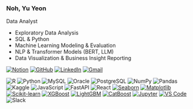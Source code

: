 ### Noh, Yu Yeon

Data Analyst

- Exploratory Data Analysis
- SQL & Python
- Machine Learning Modeling & Evaluation  
- NLP & Transformer Models (BERT, LLM)  
- Data Visualization & Business Insight Reporting  

[![Notion](https://img.shields.io/badge/Notion-000000?style=flat-square&logo=notion&logoColor=white)](https://www.notion.so/Portfolio-1d64e0d74e0780a697b0ca7e82152f4e) [![GitHub](https://img.shields.io/badge/GitHub-181717?style=flat-square&logo=github&logoColor=white)](https://github.com/Ellie-noh) [![LinkedIn](https://img.shields.io/badge/LinkedIn-0A66C2?style=flat-square&logo=linkedin&logoColor=white)](https://www.linkedin.com/in/yuyeonnoh/) [![Gmail](https://img.shields.io/badge/Gmail-D14836?style=flat-square&logo=gmail&logoColor=white)](mailto:nomir200@kookmin.ac.kr)



![R](https://img.shields.io/badge/R-276DC3?style=flat-square&logo=r&logoColor=white) ![Python](https://img.shields.io/badge/Python-3776AB?style=flat-square&logo=python&logoColor=white) ![MySQL](https://img.shields.io/badge/MySQL-4479A1?style=flat-square&logo=mysql&logoColor=white) ![Oracle](https://img.shields.io/badge/Oracle-F80000?style=flat-square&logo=oracle&logoColor=white) ![PostgreSQL](https://img.shields.io/badge/PostgreSQL-4169E1?style=flat-square&logo=postgresql&logoColor=white) ![NumPy](https://img.shields.io/badge/NumPy-013243?style=flat-square&logo=numpy&logoColor=white) ![Pandas](https://img.shields.io/badge/Pandas-150458?style=flat-square&logo=pandas&logoColor=white) ![Kaggle](https://img.shields.io/badge/Kaggle-20BEFF?style=flat-square&logo=kaggle&logoColor=white) ![JavaScript](https://img.shields.io/badge/JavaScript-F7DF1E?style=flat-square&logo=javascript&logoColor=black) ![FastAPI](https://img.shields.io/badge/FastAPI-009688?style=flat-square&logo=fastapi&logoColor=white) ![React](https://img.shields.io/badge/React-20232A?style=flat-square&logo=react&logoColor=61DAFB) [![Seaborn](https://img.shields.io/badge/Seaborn-3776AB?style=flat-square&logo=python&logoColor=white)]() [![Matplotlib](https://img.shields.io/badge/Matplotlib-11557c?style=flat-square&logo=python&logoColor=white)]() [![Scikit-learn](https://img.shields.io/badge/Scikit--learn-F7931E?style=flat-square&logo=scikit-learn&logoColor=white)]() [![XGBoost](https://img.shields.io/badge/XGBoost-d94e3d?style=flat-square&logo=xgboost&logoColor=white)]() [![LightGBM](https://img.shields.io/badge/LightGBM-027b8f?style=flat-square&logo=leaflet&logoColor=white)]() [![CatBoost](https://img.shields.io/badge/CatBoost-ffcc00?style=flat-square&logo=cat&logoColor=black)]() [![Jupyter](https://img.shields.io/badge/Jupyter-F37626?style=flat-square&logo=jupyter&logoColor=white)]() [![VS Code](https://img.shields.io/badge/VS_Code-007ACC?style=flat-square&logo=visual-studio-code&logoColor=white)]() ![Slack](https://img.shields.io/badge/Slack-4A154B?style=flat-square&logo=slack&logoColor=white)




